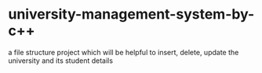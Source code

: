 # university-management-system-by-c++
a file structure project which will be helpful to insert, delete, update the university and its student details
